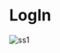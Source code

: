 # LogIn 
![ss1](https://github.com/Nilavo-2001/Mern-Chat-App/assets/82475258/f556faed-a296-4b56-933a-91cc3844ab66)
